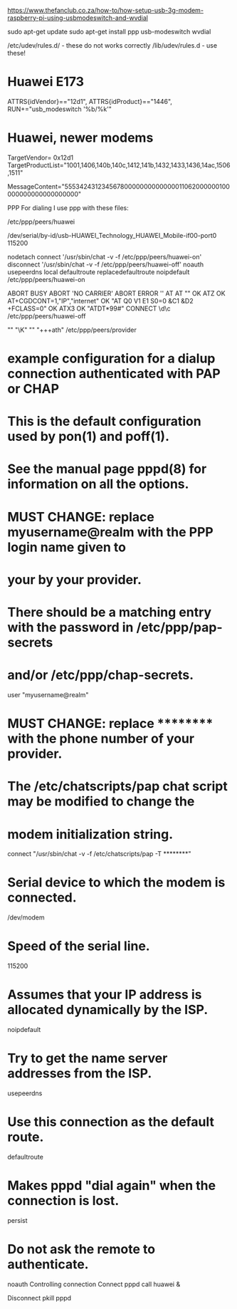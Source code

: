 https://www.thefanclub.co.za/how-to/how-setup-usb-3g-modem-raspberry-pi-using-usbmodeswitch-and-wvdial

sudo apt-get update
sudo apt-get install ppp usb-modeswitch wvdial

/etc/udev/rules.d/ - these do not works correctly
/lib/udev/rules.d - use these!

# Huawei E173
ATTRS{idVendor}=="12d1", ATTRS{idProduct}=="1446", RUN+="usb_modeswitch '%b/%k'"

# Huawei, newer modems

TargetVendor=  0x12d1
TargetProductList="1001,1406,140b,140c,1412,141b,1432,1433,1436,14ac,1506,1511"

MessageContent="55534243123456780000000000000011062000000100000000000000000000"

PPP
For dialing I use ppp with these files:

/etc/ppp/peers/huawei

/dev/serial/by-id/usb-HUAWEI_Technology_HUAWEI_Mobile-if00-port0
115200

nodetach
connect '/usr/sbin/chat -v -f /etc/ppp/peers/huawei-on'
disconnect '/usr/sbin/chat -v -f /etc/ppp/peers/huawei-off'
noauth
usepeerdns
local
defaultroute
replacedefaultroute
noipdefault
/etc/ppp/peers/huawei-on

ABORT BUSY ABORT 'NO CARRIER' ABORT ERROR
'' AT
AT ""
OK ATZ
OK AT+CGDCONT=1,"IP","internet"
OK "AT Q0 V1 E1 S0=0 &C1 &D2 +FCLASS=0"
OK ATX3
OK "ATDT*99#"
CONNECT \d\c
/etc/ppp/peers/huawei-off

"" "\K"
"" "+++ath"
/etc/ppp/peers/provider

# example configuration for a dialup connection authenticated with PAP or CHAP
#
# This is the default configuration used by pon(1) and poff(1).
# See the manual page pppd(8) for information on all the options.

# MUST CHANGE: replace myusername@realm with the PPP login name given to
# your by your provider.
# There should be a matching entry with the password in /etc/ppp/pap-secrets
# and/or /etc/ppp/chap-secrets.
user "myusername@realm"

# MUST CHANGE: replace ******** with the phone number of your provider.
# The /etc/chatscripts/pap chat script may be modified to change the
# modem initialization string.
connect "/usr/sbin/chat -v -f /etc/chatscripts/pap -T ********"

# Serial device to which the modem is connected.
/dev/modem

# Speed of the serial line.
115200

# Assumes that your IP address is allocated dynamically by the ISP.
noipdefault
# Try to get the name server addresses from the ISP.
usepeerdns
# Use this connection as the default route.
defaultroute

# Makes pppd "dial again" when the connection is lost.
persist

# Do not ask the remote to authenticate.
noauth
Controlling connection
Connect pppd call huawei &

Disconnect pkill pppd
